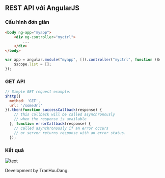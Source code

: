 ## REST API với AngularJS

### Cấu hình đơn giản
```html
<body ng-app="myapp">
	<div ng-controller="myctrl">
		...
	</div>
</body>
```

```js
var app = angular.module("myapp", []).controller("myctrl", function ($scope, $http) {
	$scope.list = [];
});
```

### GET API 

```js
// Simple GET request example:
$http({
  method: 'GET',
  url: '/someUrl'
}).then(function successCallback(response) {
    // this callback will be called asynchronously
    // when the response is available
  }, function errorCallback(response) {
    // called asynchronously if an error occurs
    // or server returns response with an error status.
  });
```

### Kết quả
![text](pokemon.gif)

Development by TranHuuDang.